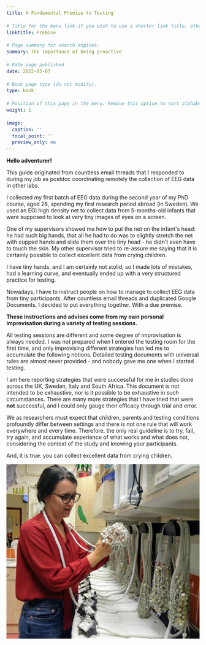 ```yaml
---
title: A Fundamental Premise to Testing

# Title for the menu link if you wish to use a shorter link title, otherwise remove this option.
linktitle: Premise

# Page summary for search engines.
summary: The importance of being proactive

# Date page published
date: 2022-05-07

# Book page type (do not modify).
type: book

# Position of this page in the menu. Remove this option to sort alphabetically.
weight: 1

image:
  caption: ''
  focal_point: ''
  preview_only: no
---
```


**Hello adventurer!**

This guide originated from countless email threads that I responded to during my job as postdoc coordinating remotely the collection of EEG data in other labs.

I collected my first batch of EEG data during the second year of my PhD course, aged 26, spending my first research period abroad (in Sweden). We used an EGI high density net to collect data from 5-months-old infants that were supposed to look at very tiny images of eyes on a screen.

One of my supervisors showed me how to put the net on the infant's head: he had such big hands, that all he had to do was to slightly stretch the net with cupped hands and slide them over the tiny head - he didn't even have to touch the skin. My other supervisor tried to re-assure me saying that it is certainly possible to collect excellent data from crying children.

I have tiny hands, and I am certainly not stolid, so I made lots of mistakes, had a learning curve, and eventually ended up with a very structured practice for testing.

Nowadays, I have to instruct people on how to manage to collect EEG data from tiny participants. After countless email threads and duplicated Google Documents, I decided to put everything together. With a due premise.

**These instructions and advises come from my own personal improvisation during a variety of testing sessions.**

All testing sessions are different and some degree of improvisation is always needed. I was not prepared when I entered the testing room for the first time, and only improvising different strategies has led me to accumulate the following notions. Detailed testing documents with universal rules are almost never provided - and nobody gave me one when I started testing.

I am here reporting strategies that were successful for me in studies done across the UK, Sweden, Italy and South Africa. This document is not intended to be exhaustive, nor is it possible to be exhaustive in such circumstances. There are many more strategies that I have tried that were **not** successful, and I could only gauge their efficacy through trial and error.

We as researchers must expect that children, parents and testing conditions profoundly differ between settings and there is not one rule that will work everywhere and every time. Therefore, the only real guideline is to try, fail, try again, and accumulate experience of what works and what does not, considering the context of the study and knowing your participants.

And, it is true: you can collect excellent data from crying children.

![](images/IMG_20191015_131801824.png)
